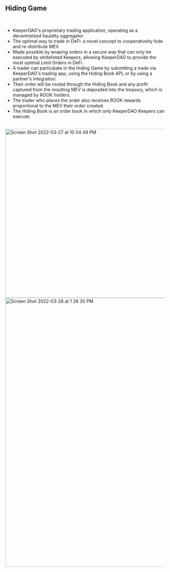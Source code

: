 ## Hiding Game

<br>

* KeeperDAO's proprietary trading application, operating as a decentralized liquidity aggregator.
* The optimal way to trade in DeFi: a novel concept to cooperativelty hide and re-distribute MEV.
* Made possible by wraping orders in a secure way that can only be executed by whitelisted Keepers, allowing KeeperDAO to provide the most optimal Limit Orders in DeFi.
* A trader can participate in the Hiding Game by submitting a trade via KeeperDAO's trading app, using the Hiding Book API, or by using a partner's integration.
* Their order will be routed through the Hiding Book and any profit captured from the resulting MEV is deposited into the treasury, which is managed by ROOK holders.
* The trader who places the order also receives ROOK rewards proportional to the MEV their order created.
* The Hiding Book is an order book in which only KeeperDAO Keepers can execute.

<br>

<img width="534" alt="Screen Shot 2022-03-27 at 10 04 49 PM" src="https://user-images.githubusercontent.com/1130416/160294580-ce85bfe4-f81c-48e3-a71b-29fc17ab1c29.png">

<br>

<img width="850" alt="Screen Shot 2022-03-28 at 1 26 30 PM" src="https://user-images.githubusercontent.com/1130416/160368697-6201dc3b-b6b1-41e2-95dc-a4c67b9bf3c7.png">
